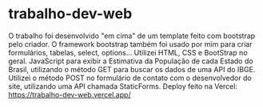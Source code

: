 # trabalho-dev-web

O trabalho foi desenvolvido "em cima" de um template feito com bootstrap pelo criador.
O framework bootstrap também foi usado por mim para criar formulários, tabelas, select, options...
Utilizei HTML, CSS e BootStrap no geral. 
JavaScript para exibir a Estimativa da População
de cada Estado do Brasil, utilizando o método GET
para buscar os dados de uma API do IBGE.
Utilizei o método POST no formulário de contato com o 
desenvolvedor do site, utilizando uma API chamada StaticForms.
Deploy feito na Vercel:
https://trabalho-dev-web.vercel.app/
